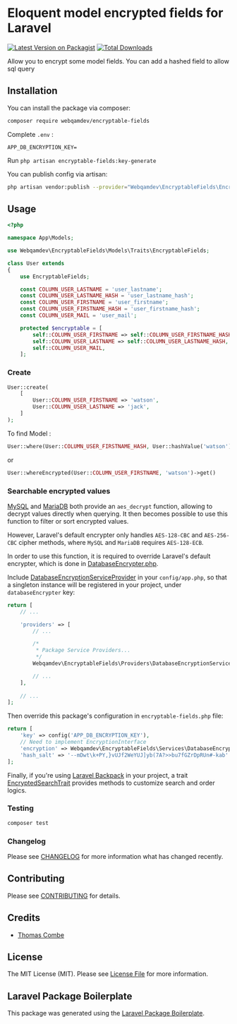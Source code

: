 # Eloquent model encrypted fields for Laravel

[![Latest Version on Packagist](https://img.shields.io/packagist/v/webqamdev/encryptable-fields.svg?style=flat-square)](https://packagist.org/packages/webqamdev/encryptable-fields)
[![Total Downloads](https://img.shields.io/packagist/dt/webqamdev/encryptable-fields.svg?style=flat-square)](https://packagist.org/packages/webqamdev/encryptable-fields)

Allow you to encrypt some model fields. You can add a hashed field to allow sql query
 
## Installation

You can install the package via composer:

```bash
composer require webqamdev/encryptable-fields
```

Complete `.env` : 
```
APP_DB_ENCRYPTION_KEY=
```

Run `php artisan encryptable-fields:key-generate`

You can publish config via artisan:
```bash
php artisan vendor:publish --provider="Webqamdev\EncryptableFields\EncryptableFieldsServiceProvider"
```
## Usage

``` php
<?php

namespace App\Models;

use Webqamdev\EncryptableFields\Models\Traits\EncryptableFields;

class User extends
{
    use EncryptableFields;

    const COLUMN_USER_LASTNAME = 'user_lastname';
    const COLUMN_USER_LASTNAME_HASH = 'user_lastname_hash';
    const COLUMN_USER_FIRSTNAME = 'user_firstname';
    const COLUMN_USER_FIRSTNAME_HASH = 'user_firstname_hash';
    const COLUMN_USER_MAIL = 'user_mail';

    protected $encryptable = [
        self::COLUMN_USER_FIRSTNAME => self::COLUMN_USER_FIRSTNAME_HASH,
        self::COLUMN_USER_LASTNAME => self::COLUMN_USER_LASTNAME_HASH,
        self::COLUMN_USER_MAIL,
    ];
```

### Create
```php
User::create(
    [
        User::COLUMN_USER_FIRSTNAME => 'watson',
        User::COLUMN_USER_LASTNAME => 'jack',
    ]
);
```

To find Model :
```php
User::where(User::COLUMN_USER_FIRSTNAME_HASH, User::hashValue('watson'));
```

or 
``` php
User::whereEncrypted(User::COLUMN_USER_FIRSTNAME, 'watson')->get()
```

### Searchable encrypted values

[MySQL](https://dev.mysql.com/doc/refman/8.0/en/encryption-functions.html#function_aes-decrypt) and [MariaDB](https://mariadb.com/kb/en/aes_decrypt/) both provide an `aes_decrypt` function, allowing to decrypt values directly when querying. It then becomes possible to use this function to filter or sort encrypted values.

However, Laravel's default encrypter only handles `AES-128-CBC` and `AES-256-CBC` cipher methods, where `MySQL` and `MariaDB` requires `AES-128-ECB`.

In order to use this function, it is required to override Laravel's default encrypter, which is done in [DatabaseEncrypter.php](./src/Encryption/DatabaseEncrypter.php).

Include [DatabaseEncryptionServiceProvider](./src/Providers/DatabaseEncryptionServiceProvider.php) in your `config/app.php`, so that a singleton instance will be registered in your project, under `databaseEncrypter` key:

```php
return [
    // ...

    'providers' => [
        // ...

        /*
         * Package Service Providers...
         */
        Webqamdev\EncryptableFields\Providers\DatabaseEncryptionServiceProvider::class,

        // ...
    ],
    
    // ...
];
```

Then override this package's configuration in `encryptable-fields.php` file:

```php
return [
    'key' => config('APP_DB_ENCRYPTION_KEY'),
    // Need to implement EncryptionInterface
    'encryption' => Webqamdev\EncryptableFields\Services\DatabaseEncryption::class,
    'hash_salt' => '--mDwt\k+PY,}vUJf2WeYUJ]yb(7A?>>bu7fGZrDpRUn#-kab'
];
```

Finally, if you're using [Laravel Backpack](https://backpackforlaravel.com) in your project, a trait [EncryptedSearchTrait](./src/Http/Controllers/Admin/Traits/EncryptedSearchTrait.php) provides methods to customize search and order logics.

### Testing

``` bash
composer test
```

### Changelog

Please see [CHANGELOG](CHANGELOG.md) for more information what has changed recently.

## Contributing

Please see [CONTRIBUTING](CONTRIBUTING.md) for details.

## Credits

- [Thomas Combe](https://github.com/thomascombe)

## License

The MIT License (MIT). Please see [License File](LICENSE.md) for more information.

## Laravel Package Boilerplate

This package was generated using the [Laravel Package Boilerplate](https://laravelpackageboilerplate.com).
